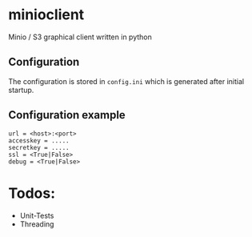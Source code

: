 # minioclient
Minio / S3 graphical client written in python

## Configuration

The configuration is stored in `config.ini` which is generated after initial startup.

## Configuration example

```
url = <host>:<port>
accesskey = .....
secretkey = .....
ssl = <True|False>
debug = <True|False>
```

# Todos:

- Unit-Tests
- Threading
